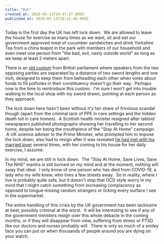 ```yaml
---
title: "Out"
created_at: 2020-05-13T19:47:27.000Z
published_at: 2020-05-13T20:21:49.000Z
---
```

Today is the first day the UK has left lock down.  We are allowed to leave the house for exercise as many times as we want, sit and eat our government approved meal of cucumber sandwiches and drink Yorkshire Tea from a china teapot in the park with members of our household and even meet one person from "the bad, evil, nasty outside world" as long as we keep at least 2 meters apart.

There is an [old custom](https://www.parliament.uk/about/how/role/customs/) from British parliament where speakers from the two opposing parties are separated by a distance of two sword lengths and one inch, designed to keep them from beheading each other when votes about funds to fill potholes in their constituency doesn't go their way.  Perhaps now is the time to reintroduce this custom.  I'm sure I won't get into trouble walking to the local shop with my sword drawn, pointing at each person as they approach.

The lock down here hasn't been without it's fair share of frivolous scandal though (apart from the criminal lack of PPE in care settings and the hidden death toll in care homes).  A Scottish health minister resigned after tabloid newspapers published photographs showing her travelling to her second home, despite her being the mouthpiece of the "Stay At Home" campaign.  A UK science adviser to the Prime Minister, who prompted him to impose the lock down, also had to resign after it was revealed [he had met with his married lover](https://www.telegraph.co.uk/news/2020/05/05/exclusive-government-scientist-neil-ferguson-resigns-breaking/) several times, with her coming to his house for her daily exercise, I assume.

In my mind, we are still in lock down.  The "Stay At Home, Save Lives, Save The NHS" mantra is still burned on my mind and at the moment, nothing will sway that ideal.  I only know of one person who has died from COVID-19, a lady who my wife knew, who lives a few streets away.  So in reality, where I live is probably quite safe, but it doesn't stop that OCD style worry in my mind that I might catch something from increasing complacency as opposed to tongue-kissing random strangers or licking every surface I see in the supermarket.

The entire handling of this crisis by the UK government has been lacklustre at best, possibly criminal at the worst.  It will be interesting to see if any of the government ministers resign over this whole debacle in the coming months, or if they will disappear from view, suffering from stress or PTSD like our doctors and nurses probably will.  There is only so much of a smiley face you can put on when thousands of people around you are dying on your watch.
